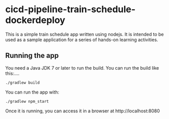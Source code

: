 # cicd-pipeline-train-schedule-dockerdeploy

This is a simple train schedule app written using nodejs. It is intended to be used as a sample application for a series of hands-on learning activities.

## Running the app

You need a Java JDK 7 or later to run the build. You can run the build like this:....

    ./gradlew build

You can run the app with:

    ./gradlew npm_start

Once it is running, you can access it in a browser at http://localhost:8080
